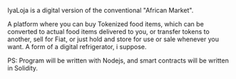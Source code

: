 
IyaLoja is a digital version of the conventional "African Market".

A platform where you can buy Tokenized food items, which can be converted to actual food items delivered to you, or transfer tokens to another, sell for Fiat, or just hold and store for use or sale whenever you want. A form of a digital refrigerator, i suppose. 

PS:
Program will be written with Nodejs, and smart contracts will be written in Solidity.
